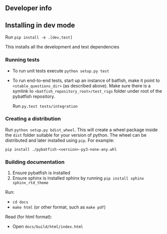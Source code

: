 ## Developer info

## Installing in dev mode 
Run `pip install -e .[dev,test]`

This installs all the development and test dependencies

### Running tests

- To run unit tests execute `python setup.py test`
- To run end-to-end tests, start up an instance of batfish, 
  make it point to `<stable_questions_dir>` (as described above). 
  Make sure there is a symlink to `<batfish_repository_root>/test_rigs` 
  folder under root of the pybatfish repository.

  Run `py.test tests/integration`

### Creating a distribution

Run `python setup.py bdist_wheel`. This will create a wheel package inside the `dist` 
folder suitable for your version of python.
The wheel can be distributed and later installed using `pip`. 
For example:

`pip install ./pybatfish-<version>-py3-none-any.whl`

### Building documentation

1. Ensure pybatfish is installed
2. Ensure sphinx is installed sphinx 
   by running `pip install sphinx sphinx_rtd_theme`

Run:
- `cd docs`
- `make html` (or other format, such as `make pdf`)

Read (for html format):
- Open `docs/build/html/index.html`